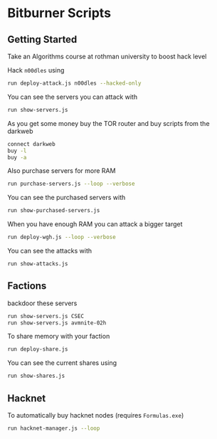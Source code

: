 # Bitburner Scripts

## Getting Started

Take an Algorithms course at rothman university to boost hack level

Hack `n00dles` using

```sh
run deploy-attack.js n00dles --hacked-only
```

You can see the servers you can attack with

```sh
run show-servers.js
```

As you get some money buy the TOR router and buy scripts from the darkweb

```sh
connect darkweb
buy -l
buy -a
```

Also purchase servers for more RAM

```sh
run purchase-servers.js --loop --verbose
```

You can see the purchased servers with

```sh
run show-purchased-servers.js
```

When you have enough RAM you can attack a bigger target

```sh
run deploy-wgh.js --loop --verbose
```

You can see the attacks with

```sh
run show-attacks.js
```

## Factions

backdoor these servers

```sh
run show-servers.js CSEC
run show-servers.js avmnite-02h
```

To share memory with your faction

```sh
run deploy-share.js
```

You can see the current shares using

```sh
run show-shares.js
```

## Hacknet

To automatically buy hacknet nodes (requires `Formulas.exe`)

```sh
run hacknet-manager.js --loop
```
